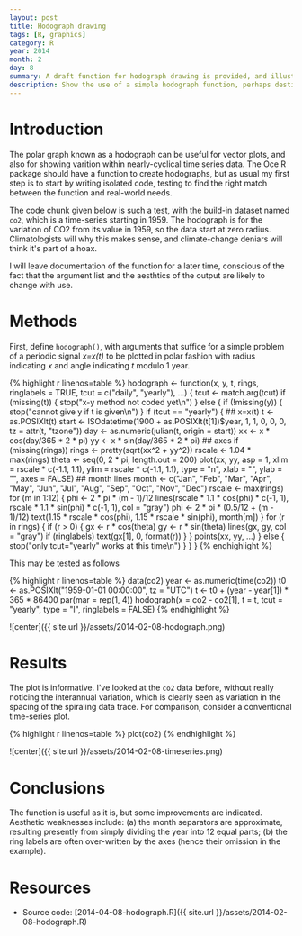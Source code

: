```yaml
---
layout: post
title: Hodograph drawing
tags: [R, graphics]
category: R
year: 2014
month: 2
day: 8
summary: A draft function for hodograph drawing is provided, and illustrated with the co2 dataset.  A variant of this function is likely to appear soon in the Oce R package.
description: Show the use of a simple hodograph function, perhaps destined for the Oce package.
---
```


# Introduction

The polar graph known as a hodograph can be useful for vector plots, and also for showing varition within nearly-cyclical time series data.  The Oce R package should have a function to create hodographs, but as usual my first step is to start by writing isolated code, testing to find the right match between the function and real-world needs.

The code chunk given below is such a test, with the build-in dataset named ``co2``, which is a time-series starting in 1959.  The hodograph is for the variation of CO2 from its value in 1959, so the data start at zero radius.  Climatologists will why this makes sense, and climate-change deniars will think it's part of a hoax.

I will leave documentation of the function for a later time, conscious of the fact that the argument list and the aesthtics of the output are likely to change with use.


# Methods

First, define ``hodograph()``, with arguments that suffice for a simple problem of a periodic signal *x=x(t)* to be plotted in polar fashion with radius indicating *x* and angle indicating *t* modulo 1 year.


{% highlight r linenos=table %}
hodograph <- function(x, y, t, rings, ringlabels = TRUE, tcut = c("daily", "yearly"), 
    ...) {
    tcut <- match.arg(tcut)
    if (missing(t)) {
        stop("x-y method not coded yet\n")
    } else {
        if (!missing(y)) {
            stop("cannot give y if t is given\n")
        }
        if (tcut == "yearly") {
            ## x=x(t)
            t <- as.POSIXlt(t)
            start <- ISOdatetime(1900 + as.POSIXlt(t[1])$year, 1, 1, 0, 0, 0, 
                tz = attr(t, "tzone"))
            day <- as.numeric(julian(t, origin = start))
            xx <- x * cos(day/365 * 2 * pi)
            yy <- x * sin(day/365 * 2 * pi)
            ## axes
            if (missing(rings)) 
                rings <- pretty(sqrt(xx^2 + yy^2))
            rscale <- 1.04 * max(rings)
            theta <- seq(0, 2 * pi, length.out = 200)
            plot(xx, yy, asp = 1, xlim = rscale * c(-1.1, 1.1), ylim = rscale * 
                c(-1.1, 1.1), type = "n", xlab = "", ylab = "", axes = FALSE)
            ## month lines
            month <- c("Jan", "Feb", "Mar", "Apr", "May", "Jun", "Jul", "Aug", 
                "Sep", "Oct", "Nov", "Dec")
            rscale <- max(rings)
            for (m in 1:12) {
                phi <- 2 * pi * (m - 1)/12
                lines(rscale * 1.1 * cos(phi) * c(-1, 1), rscale * 1.1 * sin(phi) * 
                  c(-1, 1), col = "gray")
                phi <- 2 * pi * (0.5/12 + (m - 1)/12)
                text(1.15 * rscale * cos(phi), 1.15 * rscale * sin(phi), month[m])
            }
            for (r in rings) {
                if (r > 0) {
                  gx <- r * cos(theta)
                  gy <- r * sin(theta)
                  lines(gx, gy, col = "gray")
                  if (ringlabels) 
                    text(gx[1], 0, format(r))
                }
            }
            points(xx, yy, ...)
        } else {
            stop("only tcut=\"yearly\" works at this time\n")
        }
    }
}
{% endhighlight %}


This may be tested as follows

{% highlight r linenos=table %}
data(co2)
year <- as.numeric(time(co2))
t0 <- as.POSIXlt("1959-01-01 00:00:00", tz = "UTC")
t <- t0 + (year - year[1]) * 365 * 86400
par(mar = rep(1, 4))
hodograph(x = co2 - co2[1], t = t, tcut = "yearly", type = "l", ringlabels = FALSE)
{% endhighlight %}

![center]({{ site.url }}/assets/2014-02-08-hodograph.png) 


# Results

The plot is informative.  I've looked at the ``co2`` data before, without really noticing the interannual variation, which is clearly seen as variation in the spacing of the spiraling data trace.  For comparison, consider a conventional time-series plot.


{% highlight r linenos=table %}
plot(co2)
{% endhighlight %}

![center]({{ site.url }}/assets/2014-02-08-timeseries.png) 


# Conclusions

The function is useful as it is, but some improvements are indicated.  Aesthetic weaknesses include: (a) the month separators are approximate, resulting presently from simply dividing the year into 12 equal parts; (b) the ring labels are often over-written by the axes (hence their omission in the example).

# Resources

* Source code: [2014-04-08-hodograph.R]({{ site.url }}/assets/2014-02-08-hodograph.R)
